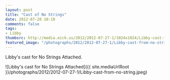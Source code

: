 ```yaml
---
layout: post
title: "Cast of No Strings"
date: 2012-07-28 10:10
comments: false
tags: 
- Libby
thumbsrc: http://media.eick.us/2012/2012-07-27-1/1024x1024/Libby-cast-from-no-string.jpeg
featured_image: "/photographs/2012/2012-07-27-1/Libby-cast-from-no-string.jpeg"
---
```

Libby's cast for No Strings Attached.

![Libby's cast for No Strings Attached]({{ site.mediaUrlRoot }}/photographs/2012/2012-07-27-1/Libby-cast-from-no-string.jpeg)

